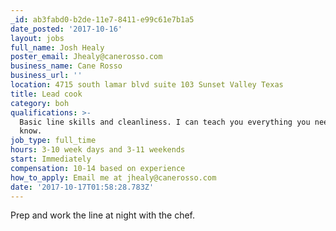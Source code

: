 ```yaml
---
_id: ab3fabd0-b2de-11e7-8411-e99c61e7b1a5
date_posted: '2017-10-16'
layout: jobs
full_name: Josh Healy
poster_email: Jhealy@canerosso.com
business_name: Cane Rosso
business_url: ''
location: 4715 south lamar blvd suite 103 Sunset Valley Texas
title: Lead cook
category: boh
qualifications: >-
  Basic line skills and cleanliness. I can teach you everything you need to
  know.
job_type: full_time
hours: 3-10 week days and 3-11 weekends
start: Immediately
compensation: 10-14 based on experience
how_to_apply: Email me at jhealy@canerosso.com
date: '2017-10-17T01:58:28.783Z'
---
```

Prep and work the line at night with the chef.
